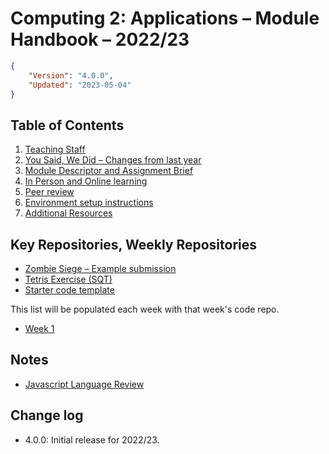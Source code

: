 # Computing 2: Applications – Module Handbook – 2022/23
```json
{
    "Version": "4.0.0",
    "Updated": "2023-05-04"
}
```

## Table of Contents
1. [Teaching Staff](Staff/README.md)
1. [You Said, We Did – Changes from last year](Changes/README.md)
1. [Module Descriptor and Assignment Brief](Module_and_assessment/README.md)
1. [In Person and Online learning](Learning_environment/README.md)
1. [Peer review](Peer_review/README.md)
1. [Environment setup instructions](Setup/README.md)
1. [Additional Resources](Resources/README.md)

## Key Repositories, Weekly Repositories
* [Zombie Siege – Example submission](https://github.com/fourier-space/zombie-siege)
* [Tetris Exercise (SQT)](https://github.com/fourier-space/sqt)
* [Starter code template](https://github.com/fourier-space/Computing-2-Submission-Template)

This list will be populated each week with that week's code repo.
* [Week 1](https://github.com/fourier-space/Computing-2-Week-1)

## Notes
* [Javascript Language Review](https://fourier-space.github.io/Computing-2-Notes/javascript/)

## Change log ##
* 4.0.0: Initial release for 2022/23.
